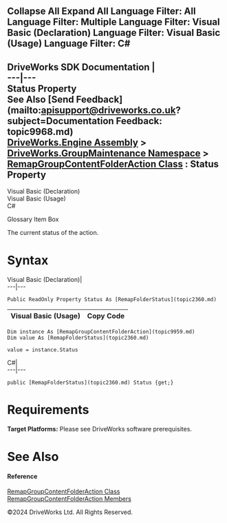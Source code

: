        

 Collapse All Expand All  Language Filter: All  Language Filter: Multiple  Language Filter: Visual Basic (Declaration) Language Filter: Visual Basic (Usage) Language Filter: C#  
---  
DriveWorks SDK Documentation  |   
---|---  
Status Property   
See Also [Send Feedback](mailto:apisupport@driveworks.co.uk?subject=Documentation Feedback: topic9968.md)  
[DriveWorks.Engine Assembly](topic2156.md) > [DriveWorks.GroupMaintenance Namespace](topic9628.md) > [RemapGroupContentFolderAction Class](topic9959.md) : Status Property  
---  
  
Visual Basic (Declaration)    
Visual Basic (Usage)    
C# 

Glossary Item Box

The current status of the action. 

# Syntax

Visual Basic (Declaration)|   
---|---  
      
    
    Public ReadOnly Property Status As [RemapFolderStatus](topic2360.md)  
  
Visual Basic (Usage)| Copy Code  
---|---  
      
    
    Dim instance As [RemapGroupContentFolderAction](topic9959.md)
    Dim value As [RemapFolderStatus](topic2360.md)
     
    value = instance.Status  
  
C#|   
---|---  
      
    
    public [RemapFolderStatus](topic2360.md) Status {get;}  
  
# Requirements

**Target Platforms:** Please see DriveWorks software prerequisites.

# See Also

#### Reference

[RemapGroupContentFolderAction Class](topic9959.md)   
[RemapGroupContentFolderAction Members](topic9960.md)

©2024 DriveWorks Ltd. All Rights Reserved.
